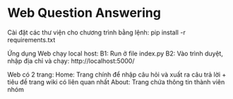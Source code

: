 # Web Question Answering

Cài đặt các thư viện cho chương trình bằng lệnh:
    pip install -r requirements.txt

Ứng dụng Web chạy local host:
    B1: Run ở file index.py
    B2: Vào trình duyệt, nhập địa chỉ và chạy: http://localhost:5000/

Web có 2 trang:
    Home: Trang chính để nhập câu hỏi và xuất ra câu trả lời + tiêu đề trang wiki có liên quan nhất
    About: Trang chứa thông tin thành viên nhóm